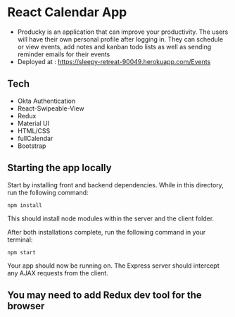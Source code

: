 # React Calendar App

* Producky is an application that can improve your productivity. The users will have their own personal profile after logging in. They can schedule or view events, add notes and  kanban todo lists as well as sending reminder emails for their events
* Deployed at : https://sleepy-retreat-90049.herokuapp.com/Events

## Tech
* Okta Authentication
* React-Swipeable-View
* Redux
* Material UI
* HTML/CSS
* fullCalendar
* Bootstrap

## Starting the app locally

Start by installing front and backend dependencies. While in this directory, run the following command:

```
npm install
```

This should install node modules within the server and the client folder.

After both installations complete, run the following command in your terminal:

```
npm start
```

Your app should now be running on. The Express server should intercept any AJAX requests from the client.

## You may need to add Redux dev tool for the browser 
